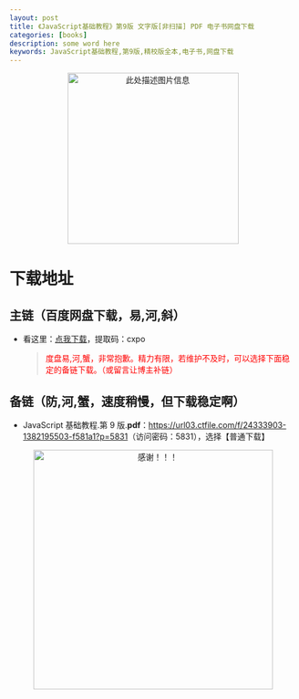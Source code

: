 ```yaml
---
layout: post
title: 《JavaScript基础教程》第9版 文字版[非扫描] PDF 电子书网盘下载
categories: [books]
description: some word here
keywords: JavaScript基础教程,第9版,精校版全本,电子书,网盘下载
---
```


<div align="center"><img src="https://pic.imgdb.cn/item/67063e2ed29ded1a8c834e94.png" alt="此处描述图片信息" width="300px" height="auto"></div>

# 下载地址

## 主链（百度网盘下载，易,河,斜）

- 看这里：[点我下载](https://pan.baidu.com/s/1iMXUbSbtZQZjDcqDmnWUyw?pwd=cxpo)，提取码：cxpo

  > <p style="color:red" >度盘易,河,蟹，非常抱歉。精力有限，若维护不及时，可以选择下面稳定的备链下载。（或留言让博主补链）</p>

## 备链（防,河,蟹，速度稍慢，但下载稳定啊）

- JavaScript 基础教程.第 9 版.**pdf**：<https://url03.ctfile.com/f/24333903-1382195503-f581a1?p=5831>（访问密码：5831），选择【普通下载】

<div align="center"><img src="https://pic.imgdb.cn/item/6707df6bd29ded1a8ce37031.gif" alt="感谢！！！" width="420px" height="auto"/></div>
